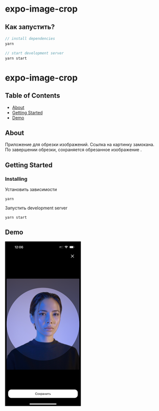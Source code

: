 # expo-image-crop

## Как запустить?
```js
// install dependencies
yarn
```
```js
// start development server
yarn start
```


# expo-image-crop

## Table of Contents
+ [About](#about)
+ [Getting Started](#getting_started)
+ [Demo](#demo)

## About <a name = "about"></a>
Приложение для обрезки изображений. Ссылка на картинку замокана. По завершении обрезки, сохраняется обрезанное изображение .

## Getting Started <a name = "getting_started"></a>

### Installing

Установить зависимости

```
yarn
```

Запустить development server

```
yarn start
```

## Demo <a name = "demo"></a>

[<img src="demo/screenshot.PNG" width="250"/>](screenshot.PNG)
